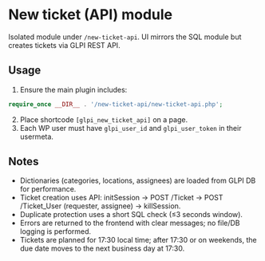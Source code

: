 # New ticket (API) module

Isolated module under `/new-ticket-api`. UI mirrors the SQL module but creates tickets via GLPI REST API.

## Usage

1. Ensure the main plugin includes:
```php
require_once __DIR__ . '/new-ticket-api/new-ticket-api.php';
```
2. Place shortcode `[glpi_new_ticket_api]` on a page.
3. Each WP user must have `glpi_user_id` and `glpi_user_token` in their usermeta.

## Notes
- Dictionaries (categories, locations, assignees) are loaded from GLPI DB for performance.
- Ticket creation uses API: initSession → POST /Ticket → POST /Ticket_User (requester, assignee) → killSession.
- Duplicate protection uses a short SQL check (≤3 seconds window).
- Errors are returned to the frontend with clear messages; no file/DB logging is performed.
- Tickets are planned for 17:30 local time; after 17:30 or on weekends, the due date moves to the next business day at 17:30.

